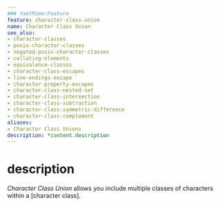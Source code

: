 ```yaml
---
### YamlMime:Feature
feature: character-class-union
name: Character Class Union
see_also:
- character-classes
- posix-character-classes
- negated-posix-character-classes
- collating-elements
- equivalence-classes
- character-class-escapes
- line-endings-escape
- character-property-escapes
- character-class-nested-set
- character-class-intersection
- character-class-subtraction
- character-class-symmetric-difference
- character-class-complement
aliases:
- Character Class Unions
description: *content.description
---
```

# description
<dfn>Character Class Union</dfn> allows you include multiple classes of characters within a [character class].
